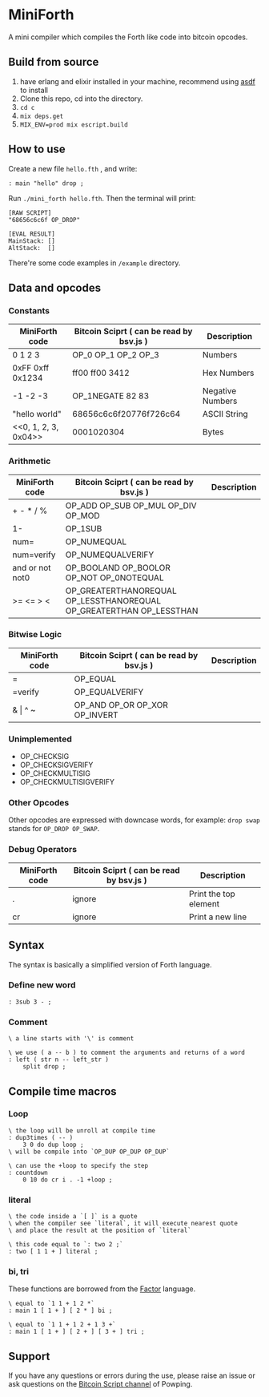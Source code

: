 # MiniForth

A mini compiler which compiles the Forth like code into bitcoin opcodes.

## Build from source

1. have erlang and elixir installed in your machine, recommend using [asdf](https://asdf-vm.com/#/) to install 
2. Clone this repo, cd into the directory.
3. `cd c`
4. `mix deps.get`
5. `MIX_ENV=prod mix escript.build`

## How to use

Create a new file `hello.fth` , and write:

```fth
: main "hello" drop ;
```

Run `./mini_forth hello.fth`. Then the terminal will print:

```
[RAW SCRIPT]
"68656c6c6f OP_DROP"

[EVAL RESULT]
MainStack: []
AltStack:  []
```

There're some code examples in `/example` directory.

## Data and opcodes

### Constants

| MiniForth code       | Bitcoin Sciprt ( can be read by bsv.js ) | Description      |
| -------------------- | ---------------------------------------- | ---------------- |
| 0 1 2 3              | OP_0 OP_1 OP_2 OP_3                      | Numbers          |
| 0xFF 0xff 0x1234     | ff00 ff00 3412                           | Hex Numbers      |
| -1 -2 -3             | OP_1NEGATE 82 83                         | Negative Numbers |
| "hello world"        | 68656c6c6f20776f726c64                   | ASCII String     |
| <<0, 1, 2, 3, 0x04>> | 0001020304                               | Bytes            |

### Arithmetic

| MiniForth code  | Bitcoin Sciprt ( can be read by bsv.js )                     | Description |
| --------------- | ------------------------------------------------------------ | ----------- |
| + - * / %       | OP_ADD OP_SUB OP_MUL OP_DIV OP_MOD                           |             |
| 1-              | OP_1SUB                                                      |             |
| num=            | OP_NUMEQUAL                                                  |             |
| num=verify      | OP_NUMEQUALVERIFY                                            |             |
| and or not not0 | OP_BOOLAND OP_BOOLOR OP_NOT OP_0NOTEQUAL                     |             |
| >= <= > <       | OP_GREATERTHANOREQUAL OP_LESSTHANOREQUAL OP_GREATERTHAN OP_LESSTHAN |             |

### Bitwise Logic

| MiniForth code | Bitcoin Sciprt ( can be read by bsv.js ) | Description |
| -------------- | ---------------------------------------- | ----------- |
| =              | OP_EQUAL                                 |             |
| =verify        | OP_EQUALVERIFY                           |             |
| & \| ^ ~       | OP_AND OP_OR OP_XOR OP_INVERT            |             |

### Unimplemented

- OP_CHECKSIG
- OP_CHECKSIGVERIFY
- OP_CHECKMULTISIG
- OP_CHECKMULTISIGVERIFY

### Other Opcodes

Other opcodes are expressed with downcase words, for example: `drop swap` stands for `OP_DROP OP_SWAP`.

### Debug Operators

| MiniForth code | Bitcoin Sciprt ( can be read by bsv.js ) | Description           |
| -------------- | ---------------------------------------- | --------------------- |
| .              | ignore                                   | Print the top element |
| cr             | ignore                                   | Print a new line      |

## Syntax

The syntax is basically a simplified version of Forth language.

### Define new word

```fth
: 3sub 3 - ;
```

### Comment

```fth
\ a line starts with '\' is comment

\ we use ( a -- b ) to comment the arguments and returns of a word
: left ( str n -- left_str )
    split drop ;
```

## Compile time macros

### Loop

```fth
\ the loop will be unroll at compile time
: dup3times ( -- )
    3 0 do dup loop ;  
\ will be compile into `OP_DUP OP_DUP OP_DUP`

\ can use the +loop to specify the step
: countdown 
    0 10 do cr i . -1 +loop ;
```

### literal

```fth
\ the code inside a `[ ]` is a quote
\ when the compiler see `literal`, it will execute nearest quote
\ and place the result at the position of `literal`

\ this code equal to `: two 2 ;`
: two [ 1 1 + ] literal ;
```

### bi, tri

These functions are borrowed from the [Factor](https://factorcode.org/) language.

```fth
\ equal to `1 1 + 1 2 *`
: main 1 [ 1 + ] [ 2 * ] bi ;

\ equal to `1 1 + 1 2 + 1 3 +`
: main 1 [ 1 + ] [ 2 + ] [ 3 + ] tri ;
```

## Support

If you have any questions or errors during the use, please raise an issue or ask questions on the [Bitcoin Script channel](https://powping.com/c/a4d2d4ce12cfba93342a8f7eebbdd91ebe2689d68ba98fa340f457e89104b3cb) of Powping.

